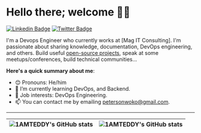 # Hello there; welcome 👋🏾

[![Linkedin Badge](https://img.shields.io/badge/-petersonwoko-blue?style=for-the-badge&logo=Linkedin&logoColor=white&link=https://www.linkedin.com/in/peterson-nwoko)](https://www.linkedin.com/in/peterson-nwoko-0291521b5) [![Twitter Badge](https://img.shields.io/badge/-@TheNovember_man-1ca0f1?style=for-the-badge&logo=twitter&logoColor=white&link=https://twitter.com/TheNovember_man)](https://twitter.com/TheNovember_man)

I'm a Devops Engineer who currently works at [Mag IT Consulting]. I'm passionate about sharing knowledge, documentation, DevOps engineering, and others. Build useful [open-source projects](https://github.com/1AMTEDDY), speak at some meetups/conferences, build technical communities...

**Here's a quick summary about me**:

- 😊 Pronouns: He/him
- 🌱 I’m currently learning DevOps, and Backend.
- 💼 Job interests: DevOps Engineering.
- 📫 You can contact me by emailing petersonwoko@gmail.com.

---

| <img align="center" src="https://github-readme-stats.vercel.app/api?username=1AMTEDDY&show_icons=true&include_all_commits=true&hide_border=true" alt="1AMTEDDY's GitHub stats" /> | <img align="center" src="https://github-readme-stats.vercel.app/api/top-langs/?username=1AMTEDDY&langs_count=8&layout=compact&hide_border=true" alt="1AMTEDDY's GitHub stats" /> |
| ------------- | ------------- |
